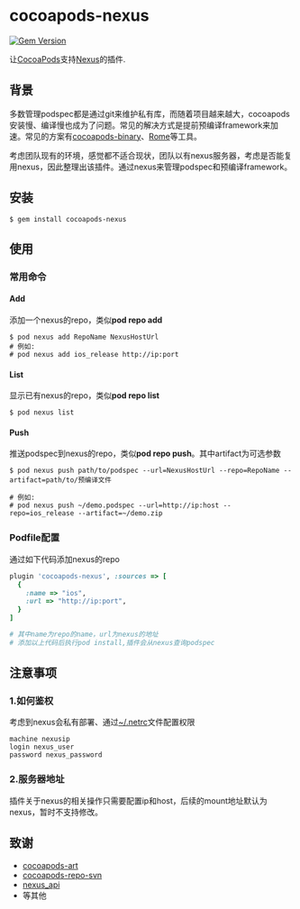 # cocoapods-nexus
[![Gem Version](https://badge.fury.io/rb/cocoapods-nexus.svg)](https://badge.fury.io/rb/cocoapods-nexus)

让[CocoaPods](https://cocoapods.org/)支持[Nexus](https://www.sonatype.com/nexus)的插件.

## 背景

多数管理podspec都是通过git来维护私有库，而随着项目越来越大，cocoapods安装慢、编译慢也成为了问题。常见的解决方式是提前预编译framework来加速。常见的方案有[cocoapods-binary](https://github.com/leavez/cocoapods-binary)、[Rome](https://github.com/tmspzz/Rome)等工具。

考虑团队现有的环境，感觉都不适合现状，团队以有nexus服务器，考虑是否能复用nexus，因此整理出该插件。通过nexus来管理podspec和预编译framework。

## 安装

```shell
$ gem install cocoapods-nexus
```

## 使用

### 常用命令

#### Add

添加一个nexus的repo，类似**pod repo add**

```shell
$ pod nexus add RepoName NexusHostUrl
# 例如:
# pod nexus add ios_release http://ip:port
```

#### List

显示已有nexus的repo，类似**pod repo list**

```shell
$ pod nexus list
```

#### Push

推送podspec到nexus的repo，类似**pod repo push**。其中artifact为可选参数

```shell
$ pod nexus push path/to/podspec --url=NexusHostUrl --repo=RepoName --artifact=path/to/预编译文件

# 例如:
# pod nexus push ~/demo.podspec --url=http://ip:host --repo=ios_release --artifact=~/demo.zip
```

### Podfile配置

通过如下代码添加nexus的repo
```ruby
plugin 'cocoapods-nexus', :sources => [
  {
    :name => "ios",
    :url => "http://ip:port",
  }
]

# 其中name为repo的name，url为nexus的地址
# 添加以上代码后执行pod install,插件会从nexus查询podspec
```

## 注意事项

### 1.如何鉴权

考虑到nexus会私有部署、通过[~/.netrc](https://www.gnu.org/software/inetutils/manual/html_node/The-_002enetrc-file.html)文件配置权限

```shell
machine nexusip
login nexus_user
password nexus_password
```

### 2.服务器地址

插件关于nexus的相关操作只需要配置ip和host，后续的mount地址默认为nexus，暂时不支持修改。

## 致谢

- [cocoapods-art](https://github.com/jfrog/cocoapods-art)
- [cocoapods-repo-svn](https://github.com/dustywusty/cocoapods-repo-svn)
- [nexus_api](https://github.com/Cisco-AMP/nexus_api)
- 等其他
